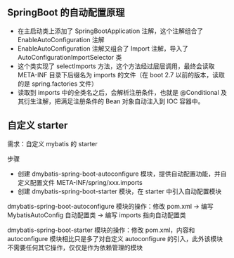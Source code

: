 ## SpringBoot 的自动配置原理

- 在主启动类上添加了 SpringBootApplication 注解，这个注解组合了 EnableAutoConfiguration 注解
- EnableAutoConfiguration 注解又组合了 Import 注解，导入了 AutoConfigurationImportSelector 类
- 这个类实现了 selectImports 方法，这个方法经过层层调用，最终会读取 META-INF 目录下后缀名为 imports 的文件（在 boot 2.7 以前的版本，读取的是 spring.factories 文件）
- 读取到 imports 中的全类名之后，会解析注册条件，也就是 @Conditional 及其衍生注解，把满足注册条件的 Bean 对象自动注入到 IOC 容器中。

## 自定义 starter

需求：自定义 mybatis 的 starter

步骤

- 创建 dmybatis-spring-boot-autoconfigure 模块，提供自动配置功能，并自定义配置文件 META-INF/spring/xxx.imports
- 创建 dmybatis-spring-boot-starter 模块，在 starter 中引入自动配置模块

dmybatis-spring-boot-autoconfigure 模块的操作：修改 pom.xml -> 编写 MybatisAutoConfig 自动配置类 -> 编写 imports 指向自动配置类

dmybatis-spring-boot-starter 模块的操作：修改 pom.xml，内容和 autoconfigure 模块相比只是多了对自定义 autoconfigure 的引入，此外该模块不需要任何其它操作，仅仅是作为依赖管理的模块